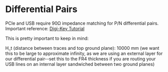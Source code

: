 # Differential Pairs

PCIe and USB require 90Ω impedance matching for P/N differential pairs.
Important reference: [Digi-Key Tutorial](https://www.digikey.com/en/maker/projects/how-to-route-differential-pairs-in-kicad-for-usb/45b99011f5d34879ae1831dce1f13e93)

This is pretty important to keep in mind:

H_t (distance between traces and top ground plane): 10000 mm (we want this to be large to approximate infinity, as we are using an external layer for our differential pair--set this to the FR4 thickness if you are routing your USB lines on an internal layer sandwiched between two ground planes)

